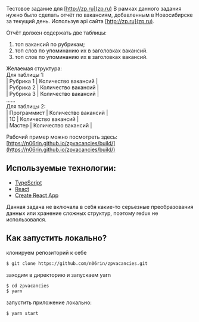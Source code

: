 
Тестовое задание для [http://zp.ru](zp.ru)
В рамках данного задания нужно было сделать отчёт по вакансиям, добавленным в Новосибирске за текущий день. Используя api сайта [http://zp.ru](zp.ru).

Отчёт должен содержать две таблицы:
1.  топ вакансий по рубрикам;
2.  топ слов по упоминанию их в заголовках вакансий.
3.  топ слов по упоминанию их в заголовках вакансий.

Желаемая структура: <br>
Для таблицы 1:  <br>
| Рубрика 1 | Количество вакансий  |<br>
| Рубрика 2 | Количество вакансий  |<br>
| Рубрика 3 | Количество вакансий  |<br>
......                           <br>
Для таблицы 2:<br>
| Программист | Количество вакансий |<br>
| 1С | Количество вакансий |<br>
| Мастер | Количество вакансий |<br>


Рабочий пример можно посмотреть здесь: [https://n06rin.github.io/zpvacancies/build/](https://n06rin.github.io/zpvacancies/build/)


## Используемые технологии:
- [TypeScript](https://www.typescriptlang.org)
- [React](https://facebook.github.io/react/)
- [Create React App](https://github.com/facebookincubator/create-react-app)

Данная задача не включала в себя какие-то серьезные преобразования данных или хранение сложных структур, поэтому redux не использовался.

## Как запустить локально?
клонируем репозиторий к себе
```sh
$ git clone https://github.com/n06rin/zpvacancies.git
```
заходим в директорию  и запускаем yarn
```sh
$ cd zpvacancies
$ yarn
```
запустить приложение локально:
```sh
$ yarn start
```
